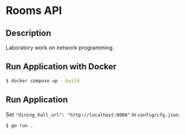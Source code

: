 # Rooms API

## Description

Laboratory work on network programming.

## Run Application with Docker

```bash
$ docker compose up --build
```

## Run Application

Set `"dining_hall_url": "http://localhost:8080"` in `config/cfg.json`.

```bash
$ go run .
```

